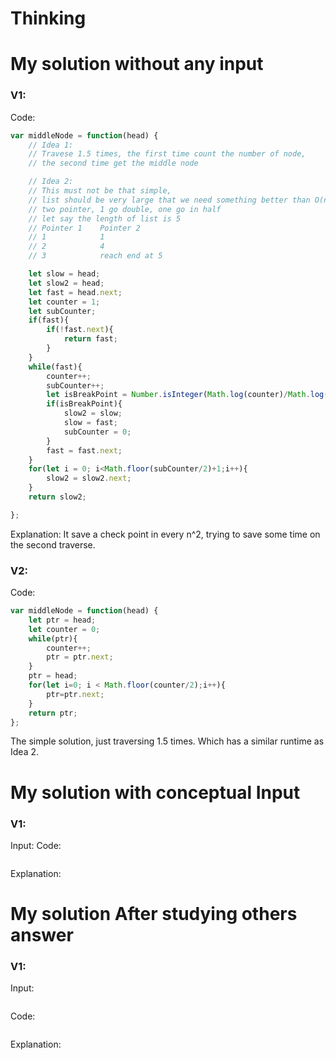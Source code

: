 # Thinking

# My solution without any input


### V1:
Code:
```js
var middleNode = function(head) {
    // Idea 1:
    // Travese 1.5 times, the first time count the number of node,
    // the second time get the middle node

    // Idea 2:
    // This must not be that simple,
    // list should be very large that we need something better than O(n).
    // two pointer, 1 go double, one go in half
    // let say the length of list is 5
    // Pointer 1    Pointer 2
    // 1            1
    // 2            4
    // 3            reach end at 5

    let slow = head;
    let slow2 = head;
    let fast = head.next;
    let counter = 1;
    let subCounter;
    if(fast){
        if(!fast.next){
            return fast;
        }
    }
    while(fast){
        counter++;
        subCounter++;
        let isBreakPoint = Number.isInteger(Math.log(counter)/Math.log(2));
        if(isBreakPoint){
            slow2 = slow;
            slow = fast;
            subCounter = 0;
        }
        fast = fast.next;
    }
    for(let i = 0; i<Math.floor(subCounter/2)+1;i++){
        slow2 = slow2.next;
    }
    return slow2;

};
```
Explanation:
It save a check point in every n^2, trying to save some time on the second traverse.
### V2:
Code:
```js
var middleNode = function(head) {
    let ptr = head;
    let counter = 0;
    while(ptr){
        counter++;
        ptr = ptr.next;
    }
    ptr = head;
    for(let i=0; i < Math.floor(counter/2);i++){
        ptr=ptr.next;
    }
    return ptr;
};
```
The simple solution, just traversing 1.5 times. Which has a similar runtime as Idea 2.
# My solution with conceptual Input

### V1: 
Input:
Code:
```js

```
Explanation:

# My solution After studying others answer

### V1: 
Input:
```js

```
Code:
```js

```
Explanation: